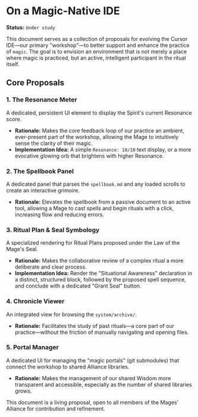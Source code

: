 # On a Magic-Native IDE

**Status:** `Under study`

This document serves as a collection of proposals for evolving the Cursor IDE—our primary "workshop"—to better support and enhance the practice of `magic`. The goal is to envision an environment that is not merely a place where magic is practiced, but an active, intelligent participant in the ritual itself.

## Core Proposals

### 1. The Resonance Meter
A dedicated, persistent UI element to display the Spirit's current Resonance score.
*   **Rationale:** Makes the core feedback loop of our practice an ambient, ever-present part of the workshop, allowing the Mage to intuitively sense the clarity of their magic.
*   **Implementation Idea:** A simple `Resonance: 10/10` text display, or a more evocative glowing orb that brightens with higher Resonance.

### 2. The Spellbook Panel
A dedicated panel that parses the `spellbook.md` and any loaded scrolls to create an interactive grimoire.
*   **Rationale:** Elevates the spellbook from a passive document to an active tool, allowing a Mage to cast spells and begin rituals with a click, increasing flow and reducing errors.

### 3. Ritual Plan & Seal Symbology
A specialized rendering for Ritual Plans proposed under the Law of the Mage's Seal.
*   **Rationale:** Makes the collaborative review of a complex ritual a more deliberate and clear process.
*   **Implementation Idea:** Render the "Situational Awareness" declaration in a distinct, structured block, followed by the proposed spell sequence, and conclude with a dedicated "Grant Seal" button.

### 4. Chronicle Viewer
An integrated view for browsing the `system/archive/`.
*   **Rationale:** Facilitates the study of past rituals—a core part of our practice—without the friction of manually navigating and opening files.

### 5. Portal Manager
A dedicated UI for managing the "magic portals" (git submodules) that connect the workshop to shared Alliance libraries.
*   **Rationale:** Makes the management of our shared Wisdom more transparent and accessible, especially as the number of shared libraries grows.

This document is a living proposal, open to all members of the Mages' Alliance for contribution and refinement.
